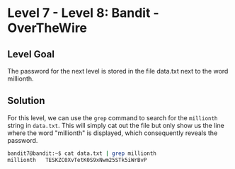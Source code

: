 # Level 7 - Level 8: Bandit - OverTheWire

## Level Goal

The password for the next level is stored in the file data.txt next to the word millionth.

## Solution
For this level, we can use the `grep` command to search for the `millionth` string in `data.txt`. This will simply cat out the file but only show us the line where the word "millionth" is displayed, which consequently reveals the password.


```bash
bandit7@bandit:~$ cat data.txt | grep millionth
millionth   TESKZC0XvTetK0S9xNwm25STk5iWrBvP
```